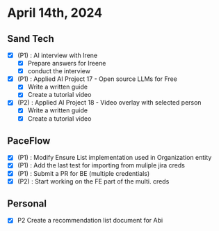 # April 14th, 2024

## Sand Tech

- [x] (P1) : AI interview with Irene
  - [x] Prepare answers for Ireene
  - [x] conduct the interview
- [x] (P1) : Applied AI Project 17 - Open source LLMs for Free
  - [x] Write a written guide
  - [x] Create a tutorial video
- [x] (P2) : Applied AI Project 18 - Video overlay with selected person
  - [x] Write a written guide
  - [x] Create a tutorial video

## PaceFlow

- [x] (P1) : Modify Ensure List implementation used in Organization entity
- [x] (P1) : Add the last test for importing from muliple jira creds
- [x] (P1) : Submit a PR for BE (multiple credentials)
- [x] (P2) : Start working on the FE part of the multi. creds

## Personal

- [x] P2 Create a recommendation list document for Abi
